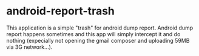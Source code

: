 android-report-trash
====================

This application is a simple "trash" for android dump report. Android dump report happens sometimes and this app will simply intercept it and do nothing (expecially not opening the gmail composer and uploading 59MB via 3G network...).